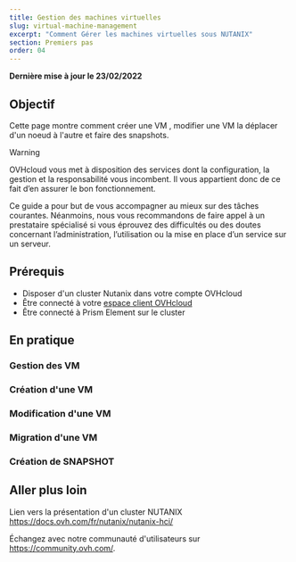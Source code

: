```yaml
---
title: Gestion des machines virtuelles
slug: virtual-machine-management
excerpt: "Comment Gérer les machines virtuelles sous NUTANIX"
section: Premiers pas
order: 04
---
```


**Dernière mise à jour le 23/02/2022**

## Objectif

Cette page montre comment créer une VM , modifier une VM la déplacer d'un noeud à l'autre et faire des snapshots.

> [!warning]
> OVHcloud vous met à disposition des services dont la configuration, la gestion et la responsabilité vous incombent. Il vous appartient donc de ce fait d’en assurer le bon fonctionnement.
>
> Ce guide a pour but de vous accompagner au mieux sur des tâches courantes. Néanmoins, nous vous recommandons de faire appel à un prestataire spécialisé si vous éprouvez des difficultés ou des doutes concernant l’administration, l’utilisation ou la mise en place d’un service sur un serveur.
>

## Prérequis

- Disposer d'un cluster Nutanix dans votre compte OVHcloud
- Être connecté à votre [espace client OVHcloud](https://www.ovh.com/auth/?action=gotomanager&from=https://www.ovh.com/fr/&ovhSubsidiary=fr)
- Être connecté à Prism Element sur le cluster



## En pratique

### Gestion des VM

### Création d'une VM

### Modification d'une VM

### Migration d'une VM

### Création de SNAPSHOT


## Aller plus loin


Lien vers la présentation d'un cluster NUTANIX [<https://docs.ovh.com/fr/nutanix/nutanix-hci/>](<https://docs.ovh.com/fr/nutanix/nutanix-hci/>)



Échangez avec notre communauté d'utilisateurs sur <https://community.ovh.com/>.
